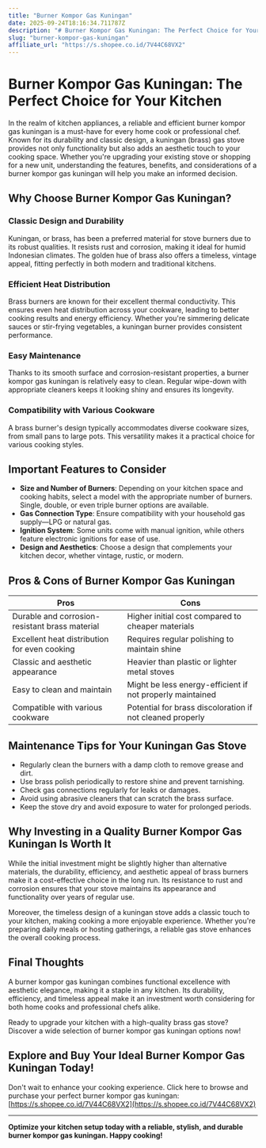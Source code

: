 ```yaml
---
title: "Burner Kompor Gas Kuningan"
date: 2025-09-24T18:16:34.711787Z
description: "# Burner Kompor Gas Kuningan: The Perfect Choice for Your Kitchen..."
slug: "burner-kompor-gas-kuningan"
affiliate_url: "https://s.shopee.co.id/7V44C68VX2"
---
```

# Burner Kompor Gas Kuningan: The Perfect Choice for Your Kitchen

In the realm of kitchen appliances, a reliable and efficient burner kompor gas kuningan is a must-have for every home cook or professional chef. Known for its durability and classic design, a kuningan (brass) gas stove provides not only functionality but also adds an aesthetic touch to your cooking space. Whether you're upgrading your existing stove or shopping for a new unit, understanding the features, benefits, and considerations of a burner kompor gas kuningan will help you make an informed decision.

## Why Choose Burner Kompor Gas Kuningan?

### Classic Design and Durability

Kuningan, or brass, has been a preferred material for stove burners due to its robust qualities. It resists rust and corrosion, making it ideal for humid Indonesian climates. The golden hue of brass also offers a timeless, vintage appeal, fitting perfectly in both modern and traditional kitchens.

### Efficient Heat Distribution

Brass burners are known for their excellent thermal conductivity. This ensures even heat distribution across your cookware, leading to better cooking results and energy efficiency. Whether you're simmering delicate sauces or stir-frying vegetables, a kuningan burner provides consistent performance.

### Easy Maintenance

Thanks to its smooth surface and corrosion-resistant properties, a burner kompor gas kuningan is relatively easy to clean. Regular wipe-down with appropriate cleaners keeps it looking shiny and ensures its longevity.

### Compatibility with Various Cookware

A brass burner's design typically accommodates diverse cookware sizes, from small pans to large pots. This versatility makes it a practical choice for various cooking styles.

## Important Features to Consider

- **Size and Number of Burners**: Depending on your kitchen space and cooking habits, select a model with the appropriate number of burners. Single, double, or even triple burner options are available.
- **Gas Connection Type**: Ensure compatibility with your household gas supply—LPG or natural gas.
- **Ignition System**: Some units come with manual ignition, while others feature electronic ignitions for ease of use.
- **Design and Aesthetics**: Choose a design that complements your kitchen decor, whether vintage, rustic, or modern.

## Pros & Cons of Burner Kompor Gas Kuningan

| Pros                                            | Cons                                              |
|------------------------------------------------|---------------------------------------------------|
| Durable and corrosion-resistant brass material | Higher initial cost compared to cheaper materials |
| Excellent heat distribution for even cooking | Requires regular polishing to maintain shine    |
| Classic and aesthetic appearance              | Heavier than plastic or lighter metal stoves   |
| Easy to clean and maintain                     | Might be less energy-efficient if not properly maintained |
| Compatible with various cookware               | Potential for brass discoloration if not cleaned properly |

## Maintenance Tips for Your Kuningan Gas Stove

- Regularly clean the burners with a damp cloth to remove grease and dirt.
- Use brass polish periodically to restore shine and prevent tarnishing.
- Check gas connections regularly for leaks or damages.
- Avoid using abrasive cleaners that can scratch the brass surface.
- Keep the stove dry and avoid exposure to water for prolonged periods.

## Why Investing in a Quality Burner Kompor Gas Kuningan Is Worth It

While the initial investment might be slightly higher than alternative materials, the durability, efficiency, and aesthetic appeal of brass burners make it a cost-effective choice in the long run. Its resistance to rust and corrosion ensures that your stove maintains its appearance and functionality over years of regular use.

Moreover, the timeless design of a kuningan stove adds a classic touch to your kitchen, making cooking a more enjoyable experience. Whether you're preparing daily meals or hosting gatherings, a reliable gas stove enhances the overall cooking process.

## Final Thoughts

A burner kompor gas kuningan combines functional excellence with aesthetic elegance, making it a staple in any kitchen. Its durability, efficiency, and timeless appeal make it an investment worth considering for both home cooks and professional chefs alike.

Ready to upgrade your kitchen with a high-quality brass gas stove? Discover a wide selection of burner kompor gas kuningan options now!

## Explore and Buy Your Ideal Burner Kompor Gas Kuningan Today!

Don't wait to enhance your cooking experience. Click here to browse and purchase your perfect burner kompor gas kuningan: [https://s.shopee.co.id/7V44C68VX2](https://s.shopee.co.id/7V44C68VX2)

---

**Optimize your kitchen setup today with a reliable, stylish, and durable burner kompor gas kuningan. Happy cooking!**